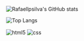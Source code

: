 
![Rafaellpsilva's GitHub stats](https://github-readme-stats.vercel.app/api?username=rafaellpsilva&show_icons=true&theme=dracula)

![Top Langs](https://github-readme-stats.vercel.app/api/top-langs/?username=rafaellpsilva&layout=compact)

<div style="display: inline_block">
  <img align="center" alt="html5" src="https://img.shields.io/badge/HTML5-E34F26?style=for-the-badge&logo=html5&logoColor=white" />
  <img align="center" alt="css" src="https://img.shields.io/badge/CSS3-1572B6?style=for-the-badge&logo=css3&logoColor=white" />
  <img align="center" alt="js" src="https://img.shields.io/badge/JavaScript-F7DF1E?style=for-the-
</div><br/>
